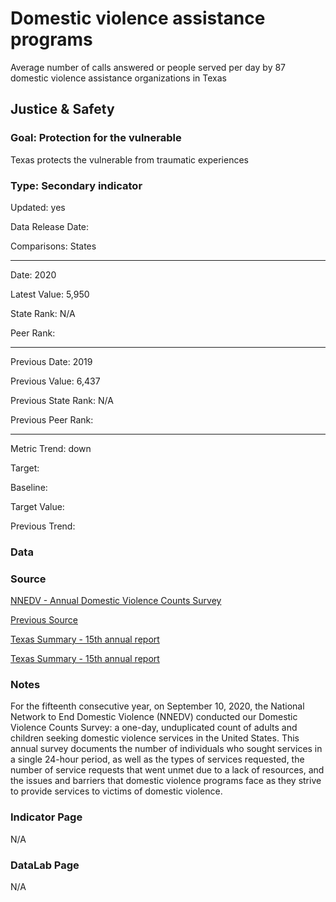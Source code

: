 # Domestic violence assistance programs

Average number of calls answered or people served per day by 87 domestic violence assistance organizations in Texas

## Justice & Safety

### Goal: Protection for the vulnerable

Texas protects the vulnerable from traumatic experiences

### Type: Secondary indicator

Updated: yes

Data Release Date: 


Comparisons: States


----

Date: 2020

Latest Value: 5,950 

State Rank: N/A

Peer Rank: 


----

Previous Date: 2019

Previous Value: 6,437

Previous State Rank: N/A

Previous Peer Rank: 


----
Metric Trend: down

Target: 

Baseline: 

Target Value: 

Previous Trend: 



<!--### Value

| Year |  Value      | Rank     | Previous Year   | Previous Value | Previous Rank | Trend | 
| ----------- | ----------- | ----------- | ----------- | ----------- | ----------- | -----------|
|    2020     |     5,950   | N/A         |     2019    |    6,437    | N/A         |   down      | 


-->
### Data



### Source

[NNEDV - Annual Domestic Violence Counts Survey](https://nnedv.org/content/domestic-violence-counts-15th-annual/)

[Previous Source](https://nnedv.org/content/domestic-violence-counts-14th-annual-census-report/)


[Texas Summary - 15th annual report](https://nnedv.org/wp-content/uploads/2021/05/15th-Annual-DV-Counts-Report-Texas-Summary.pdf)

[Texas Summary - 15th annual report](https://nnedv.org/wp-content/uploads/2020/03/Library_Census_2019_-TX.pdf)



### Notes

For the fifteenth consecutive year, on September 10, 2020, the National Network to End Domestic Violence (NNEDV) conducted our Domestic Violence Counts Survey: a one-day, unduplicated count of adults and children seeking domestic violence services in the United States. This annual survey documents the number of individuals who sought services in a single 24-hour period, as well as the types of services requested, the number of service requests that went unmet due to a lack of resources, and the issues and barriers that domestic violence programs face as they strive to provide services to victims of domestic violence.


### Indicator Page

N/A

### DataLab Page

N/A
